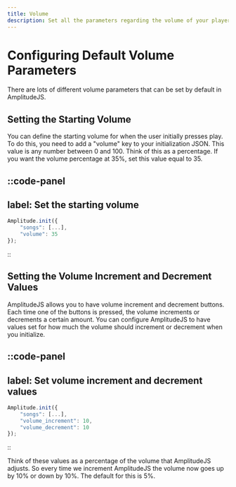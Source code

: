 ```yaml
---
title: Volume
description: Set all the parameters regarding the volume of your player.
---
```


# Configuring Default Volume Parameters

There are lots of different volume parameters that can be set by default in AmplitudeJS.

## Setting the Starting Volume

You can define the starting volume for when the user initially presses play. To do this, you need to add a "volume" key to your initialization JSON.  This value is any number between 0 and 100. Think of this as a percentage. If you want the volume percentage at 35%, set this value equal to 35.

::code-panel
---
label: Set the starting volume
---
```javascript
Amplitude.init({
    "songs": [...],
    "volume": 35
});
```
::

## Setting the Volume Increment and Decrement Values

AmplitudeJS allows you to have volume increment and decrement buttons. Each time one of the buttons is pressed, the volume increments or decrements a certain amount. You can configure AmplitudeJS to have values set for how much the volume should increment or decrement when you initialize.

::code-panel
---
label: Set volume increment and decrement values
---
```javascript
Amplitude.init({
    "songs": [...],
    "volume_increment": 10,
    "volume_decrement": 10
});
```
::

Think of these values as a percentage of the volume that AmplitudeJS adjusts. So every time we increment AmplitudeJS the volume now goes up by 10% or down by 10%. The default for this is 5%.
